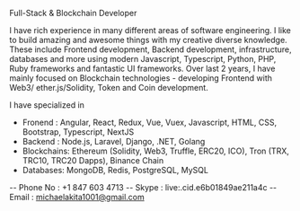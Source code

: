 Full-Stack & Blockchain Developer


I have rich experience in many different areas of software engineering.
I like to build amazing and awesome things with my creative diverse knowledge.
These include Frontend development, Backend development, infrastructure, databases and more
using modern Javascript, Typescript, Python, PHP, Ruby frameworks and fantastic UI frameworks. 
Over last 2 years, I have mainly focused on Blockchain technologies - developing Frontend with Web3/
ether.js/Solidity, Token and Coin development.

I have specialized in 
- Fronend : Angular, React, Redux, Vue, Vuex, Javascript, HTML, CSS, Bootstrap, Typescript, NextJS                   
- Backend : Node.js, Laravel, Django, .NET, Golang
- Blockchains: Ethereum (Solidity, Web3, Truffle, ERC20, ICO), Tron (TRX, TRC10, TRC20 Dapps), Binance Chain
- Databases: MongoDB, Redis, PostgreSQL, MySQL

-- Phone No : +1 847 603 4713
-- Skype : live:.cid.e6b01849ae211a4c
-- Email : michaelakita1001@gmail.com

